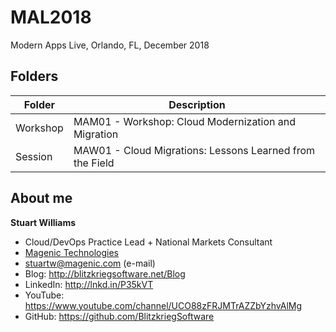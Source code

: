 # MAL2018
Modern Apps Live, Orlando, FL, December 2018

## Folders


| Folder   | Description                              |
|----------|------------------------------------------|
| Workshop | MAM01 - Workshop: Cloud Modernization and Migration  |
| Session  | MAW01 - Cloud Migrations: Lessons Learned from the Field  |


## About me ##

**Stuart Williams**

* Cloud/DevOps Practice Lead + National Markets Consultant
* <a href="http://magenic.com" target="_blank">Magenic Technologies</a>
* <a href="mailto:stuartw@magenic.com" target="_blank">stuartw@magenic.com</a> (e-mail)
* Blog: <a href="http://blitzkriegsoftware.net/Blog" target="_blank">http://blitzkriegsoftware.net/Blog</a>
* LinkedIn: <a href="http://lnkd.in/P35kVT" target="_blank">http://lnkd.in/P35kVT</a>
* YouTube: <a href="https://www.youtube.com/channel/UCO88zFRJMTrAZZbYzhvAlMg" target="_blank">https://www.youtube.com/channel/UCO88zFRJMTrAZZbYzhvAlMg</a> 
* GitHub: <a href="https://github.com/BlitzkriegSoftware" target="_blank">https://github.com/BlitzkriegSoftware</a>
